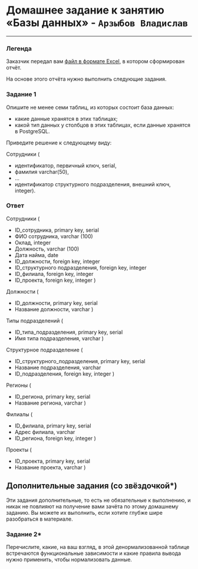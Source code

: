 # Домашнее задание к занятию «Базы данных» - `Арзыбов Владислав`


---
### Легенда

Заказчик передал вам [файл в формате Excel](https://github.com/netology-code/sdb-homeworks/blob/main/resources/hw-12-1.xlsx), в котором сформирован отчёт. 

На основе этого отчёта нужно выполнить следующие задания.

### Задание 1

Опишите не менее семи таблиц, из которых состоит база данных:

- какие данные хранятся в этих таблицах;
- какой тип данных у столбцов в этих таблицах, если данные хранятся в PostgreSQL.

Приведите решение к следующему виду:

Сотрудники (

- идентификатор, первичный ключ, serial,
- фамилия varchar(50),
- ...
- идентификатор структурного подразделения, внешний ключ, integer).

### Ответ

Сотрудники (

   - ID_сотрудника, primary key, serial
   - ФИО сотрудника, varchar (100)
   - Оклад, integer
   - Должность, varchar (100)
   - Дата найма, date
   - ID_должности, foreign key, integer
   - ID_структурного подразделения, foreign key, integer
   - ID_филиала, foreign key, integer
   - ID_проекта, foreign key, integer )

Должности (

   - ID_должности, primary key, serial
   - Название должности, varchar )

Типы подразделений (

   - ID_типа_подразделения, primary key, serial
   - Имя типа подразделения, varchar )

Структурное подразделение (

   - ID_структурного_подразделения, primary key, serial
   - Название подразделения, varchar
   - ID_подразделения, foreign key, integer )

Регионы (

   - ID_региона, primary key, serial
   - Название региона, varchar )

Филиалы (

   - ID_филиала, primary key, serial
   - Адрес филиала, varchar
   - ID_региона, foreign key, integer )

Проекты (

   - ID_проекта, primary key, serial
   - Название проекта, varchar )


## Дополнительные задания (со звёздочкой*)
Эти задания дополнительные, то есть не обязательные к выполнению, и никак не повлияют на получение вами зачёта по этому домашнему заданию. Вы можете их выполнить, если хотите глубже шире разобраться в материале.


### Задание 2*

Перечислите, какие, на ваш взгляд, в этой денормализованной таблице встречаются функциональные зависимости и какие правила вывода нужно применить, чтобы нормализовать данные.
